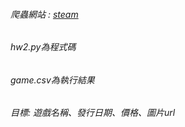 ###### 爬蟲網站 : [steam](https://store.steampowered.com/search/?filter=topsellers)
###### hw2.py為程式碼
###### game.csv為執行結果
###### 目標: 遊戲名稱、發行日期、價格、圖片url


